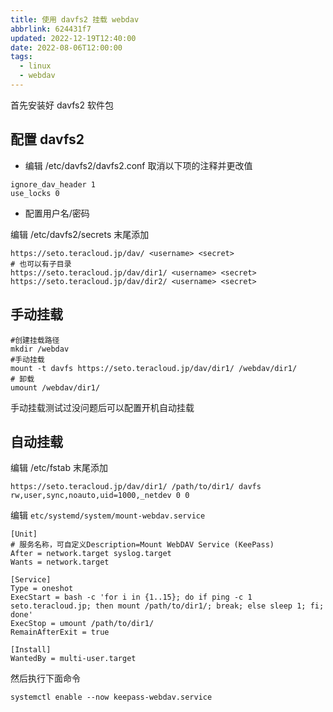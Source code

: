 ```yaml
---
title: 使用 davfs2 挂载 webdav
abbrlink: 624431f7
updated: 2022-12-19T12:40:00
date: 2022-08-06T12:00:00
tags:
  - linux
  - webdav
---
```


首先安装好 davfs2 软件包

## 配置 davfs2

- 编辑 /etc/davfs2/davfs2.conf 取消以下项的注释并更改值

```shell
ignore_dav_header 1
use_locks 0
```

- 配置用户名/密码

编辑 /etc/davfs2/secrets 末尾添加

```shell
https://seto.teracloud.jp/dav/ <username> <secret>
# 也可以有子目录
https://seto.teracloud.jp/dav/dir1/ <username> <secret>
https://seto.teracloud.jp/dav/dir2/ <username> <secret>
```

## 手动挂载

```shell
#创建挂载路径
mkdir /webdav
#手动挂载
mount -t davfs https://seto.teracloud.jp/dav/dir1/ /webdav/dir1/
# 卸载
umount /webdav/dir1/
```

手动挂载测试过没问题后可以配置开机自动挂载

## 自动挂载

编辑 /etc/fstab 末尾添加

```shell
https://seto.teracloud.jp/dav/dir1/ /path/to/dir1/ davfs rw,user,sync,noauto,uid=1000,_netdev 0 0
```

编辑 `etc/systemd/system/mount-webdav.service`

```shell
[Unit]
# 服务名称，可自定义Description=Mount WebDAV Service (KeePass)
After = network.target syslog.target
Wants = network.target

[Service]
Type = oneshot
ExecStart = bash -c 'for i in {1..15}; do if ping -c 1 seto.teracloud.jp; then mount /path/to/dir1/; break; else sleep 1; fi; done'
ExecStop = umount /path/to/dir1/
RemainAfterExit = true

[Install]
WantedBy = multi-user.target
```

然后执行下面命令

```shell
systemctl enable --now keepass-webdav.service
```
